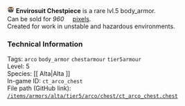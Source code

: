![ ](https://raw.githubusercontent.com/Ceterai/Enternia/main/items/armors/alta/tier5/arco/chest/icon.png) **Envirosuit Chestpiece** is a rare lvl.5 body_armor.  
Can be sold for *960* <img src="https://starbounder.org/mediawiki/images/2/21/Pixel.png" width="12" height="16"/> [pixels](https://starbounder.org/Pixel).  
Created for work in unstable and hazardous environments.

### Technical Information

Tags: `arco` `body_armor` `chestarmour` `tier5armour`  
Level: 5  
Species: [[ Alta|Alta ]]  
In-game ID: `ct_arco_chest`  
File path (GitHub link): [`/items/armors/alta/tier5/arco/chest/ct_arco_chest.chest`](https://github.com/Ceterai/Enternia/blob/main/items/armors/alta/tier5/arco/chest/ct_arco_chest.chest)
